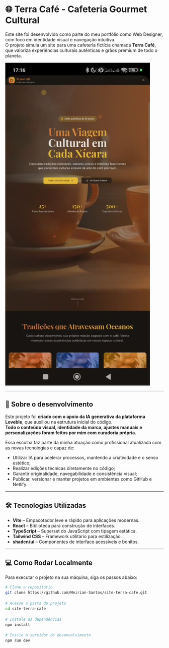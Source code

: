 # 🌐 Terra Café - Cafeteria Gourmet Cultural

Este site foi desenvolvido como parte do meu portfólio como Web Designer, com foco em identidade visual e navegação intuitiva.  
O projeto simula um site para uma cafeteria fictícia chamada **Terra Café**, que valoriza experiências culturais autênticas e grãos premium de todo o planeta.

![preveiw do site Terra Café](public/terracafe.jpg)


---

## 🧠 Sobre o desenvolvimento

Este projeto foi **criado com o apoio da IA generativa da plataforma Loveble**, que auxiliou na estrutura inicial do código.  
**Todo o conteúdo visual, identidade da marca, ajustes manuais e personalizações foram feitos por mim com curadoria própria.**

Essa escolha faz parte da minha atuação como profissional atualizada com as novas tecnologias e capaz de:

- Utilizar IA para acelerar processos, mantendo a criatividade e o senso estético;
- Realizar edições técnicas diretamente no código;
- Garantir originalidade, navegabilidade e consistência visual;
- Publicar, versionar e manter projetos em ambientes como GitHub e Netlify.

---

## 🛠️ Tecnologias Utilizadas

- **Vite** – Empacotador leve e rápido para aplicações modernas.
- **React** – Biblioteca para construção de interfaces.
- **TypeScript** – Superset do JavaScript com tipagem estática.
- **Tailwind CSS** – Framework utilitário para estilização.
- **shadcn/ui** – Componentes de interface acessíveis e bonitos.

---

## 💻 Como Rodar Localmente

Para executar o projeto na sua máquina, siga os passos abaixo:

```bash
# Clone o repositório
git clone https://github.com/Meirian-Santos/site-terra-cafe.git

# Acesse a pasta do projeto
cd site-terra-cafe

# Instale as dependências
npm install

# Inicie o servidor de desenvolvimento
npm run dev
